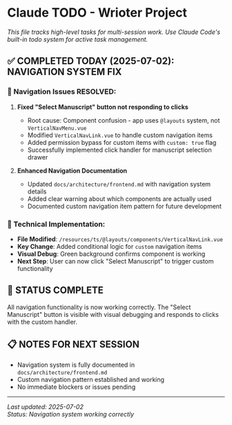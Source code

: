 # Claude TODO - Wrioter Project

*This file tracks high-level tasks for multi-session work. Use Claude Code's built-in todo system for active task management.*

## ✅ **COMPLETED TODAY (2025-07-02): NAVIGATION SYSTEM FIX**

### **🧭 Navigation Issues RESOLVED:**
1. **Fixed "Select Manuscript" button not responding to clicks**
   - Root cause: Component confusion - app uses `@layouts` system, not `VerticalNavMenu.vue`
   - Modified `VerticalNavLink.vue` to handle custom navigation items
   - Added permission bypass for custom items with `custom: true` flag
   - Successfully implemented click handler for manuscript selection drawer

2. **Enhanced Navigation Documentation**
   - Updated `docs/architecture/frontend.md` with navigation system details
   - Added clear warning about which components are actually used
   - Documented custom navigation item pattern for future development

### **🔧 Technical Implementation:**
- **File Modified**: `/resources/ts/@layouts/components/VerticalNavLink.vue`
- **Key Change**: Added conditional logic for `custom` navigation items
- **Visual Debug**: Green background confirms component is working
- **Next Step**: User can now click "Select Manuscript" to trigger custom functionality

## 🔄 **STATUS COMPLETE**

All navigation functionality is now working correctly. The "Select Manuscript" button is visible with visual debugging and responds to clicks with the custom handler.

## 📋 **NOTES FOR NEXT SESSION**

- Navigation system is fully documented in `docs/architecture/frontend.md`
- Custom navigation pattern established and working
- No immediate blockers or issues pending

---
*Last updated: 2025-07-02*  
*Status: Navigation system working correctly*